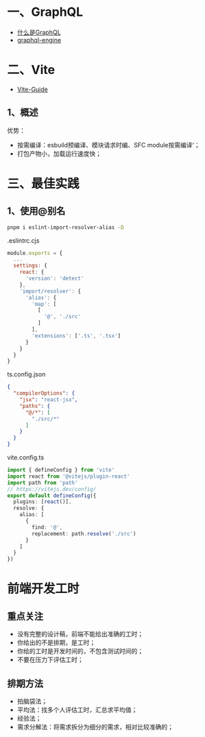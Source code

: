 # 一、GraphQL

- [什么是GraphQL](https://hasura.io/learn/zh/graphql/intro-graphql/introduction/)
- [graphql-engine](https://github.com/hasura/graphql-engine)

# 二、Vite

- [Vite-Guide](https://vitejs.dev/guide/)

## 1、概述

优势：
- 按需编译：esbuild预编译、模块请求时编、SFC module按需编译‘；
- 打包产物小，加载运行速度快；

# 三、最佳实践

## 1、使用@别名

```bash
pnpm i eslint-import-resolver-alias -D
```

.eslintrc.cjs
```js
module.exports = {
  ...
  settings: {
    react: {
      'version': 'detect'
    },
    'import/resolver': {
      'alias': {
        'map': [
          [
            '@', './src'
          ]
        ],
        'extensions': ['.ts', '.tsx']
      }
    }
  }
}
```

ts.config.json
```json
{
  "compilerOptions": {
    "jsx": "react-jsx",
    "paths": {
      "@/*": [
        "./src/*"
      ]
    }
  }
}
```

vite.config.ts
```ts
import { defineConfig } from 'vite'
import react from '@vitejs/plugin-react'
import path from 'path'
// https://vitejs.dev/config/
export default defineConfig({
  plugins: [react()],
  resolve: {
    alias: [
      {
        find: '@',
        replacement: path.resolve('./src')
      }
    ]
  }
})
```

# 前端开发工时

## 重点关注

- 没有完整的设计稿，前端不能给出准确的工时；
- 你给出的不是排期，是工时；
- 你给的工时是开发时间的，不包含测试时间的；
- 不要在压力下评估工时；

## 排期方法

- 拍脑袋法；
- 平均法：找多个人评估工时，汇总求平均值；
- 经验法；
- 需求分解法：将需求拆分为细分的需求，相对比较准确的；